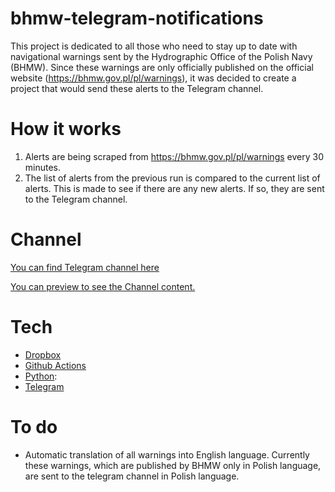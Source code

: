 bhmw-telegram-notifications
=================

This project is dedicated to all those who need to stay up to date with navigational warnings sent by the Hydrographic Office of the Polish Navy (BHMW). Since these warnings are only officially published on the official website (https://bhmw.gov.pl/pl/warnings), it was decided to create a project that would send these alerts to the Telegram channel.

How it works
=================
1. Alerts are being scraped from https://bhmw.gov.pl/pl/warnings every 30 minutes.
2. The list of alerts from the previous run is compared to the current list of alerts. This is made to see if there are any new alerts. If so, they are sent to the Telegram channel.

Channel
=================
[You can find Telegram channel here](https://t.me/bhmw_warnings)

[You can preview to see the Channel content.](https://t.me/s/bhmw_warnings)

Tech
=================
- [Dropbox]
- [Github Actions]
- [Python]: 
- [Telegram]

[Python]: <https://python.org>
[Github Actions]: <https://github.com/features/actions>
[Dropbox]: <https://dropbox.com>
[Telegram]: <https://telegram.org>

To do
================
- Automatic translation of all warnings into English language. Currently these warnings, which are published by BHMW only in Polish language, are sent to the telegram channel in Polish language.

